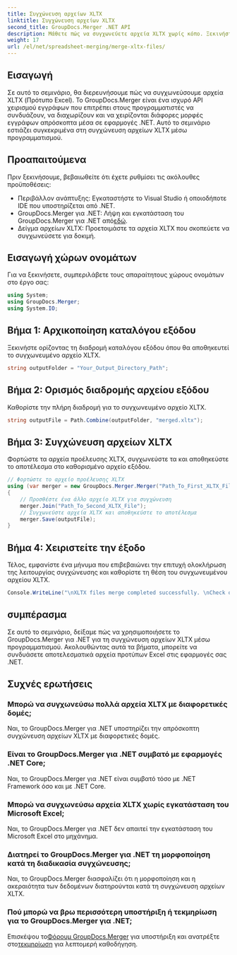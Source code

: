 ```yaml
---
title: Συγχώνευση αρχείων XLTX
linktitle: Συγχώνευση αρχείων XLTX
second_title: GroupDocs.Merger .NET API
description: Μάθετε πώς να συγχωνεύετε αρχεία XLTX χωρίς κόπο. Ξεκινήστε τη συγχώνευση αρχείων XLTX και βελτιστοποιήστε αποτελεσματικά τις εργασίες διαχείρισης εγγράφων σας.
weight: 17
url: /el/net/spreadsheet-merging/merge-xltx-files/
---
```

## Εισαγωγή
Σε αυτό το σεμινάριο, θα διερευνήσουμε πώς να συγχωνεύσουμε αρχεία XLTX (Πρότυπο Excel). Το GroupDocs.Merger είναι ένα ισχυρό API χειρισμού εγγράφων που επιτρέπει στους προγραμματιστές να συνδυάζουν, να διαχωρίζουν και να χειρίζονται διάφορες μορφές εγγράφων απρόσκοπτα μέσα σε εφαρμογές .NET. Αυτό το σεμινάριο εστιάζει συγκεκριμένα στη συγχώνευση αρχείων XLTX μέσω προγραμματισμού.
## Προαπαιτούμενα
Πριν ξεκινήσουμε, βεβαιωθείτε ότι έχετε ρυθμίσει τις ακόλουθες προϋποθέσεις:
- Περιβάλλον ανάπτυξης: Εγκαταστήστε το Visual Studio ή οποιοδήποτε IDE που υποστηρίζεται από .NET.
-  GroupDocs.Merger για .NET: Λήψη και εγκατάσταση του GroupDocs.Merger για .NET από[εδώ](https://releases.groupdocs.com/merger/net/).
- Δείγμα αρχείων XLTX: Προετοιμάστε τα αρχεία XLTX που σκοπεύετε να συγχωνεύσετε για δοκιμή.

## Εισαγωγή χώρων ονομάτων
Για να ξεκινήσετε, συμπεριλάβετε τους απαραίτητους χώρους ονομάτων στο έργο σας:
```csharp
using System; 
using GroupDocs.Merger;
using System.IO;
```
## Βήμα 1: Αρχικοποίηση καταλόγου εξόδου
Ξεκινήστε ορίζοντας τη διαδρομή καταλόγου εξόδου όπου θα αποθηκευτεί το συγχωνευμένο αρχείο XLTX.
```csharp
string outputFolder = "Your_Output_Directory_Path";
```
## Βήμα 2: Ορισμός διαδρομής αρχείου εξόδου
Καθορίστε την πλήρη διαδρομή για το συγχωνευμένο αρχείο XLTX.
```csharp
string outputFile = Path.Combine(outputFolder, "merged.xltx");
```
## Βήμα 3: Συγχώνευση αρχείων XLTX
Φορτώστε τα αρχεία προέλευσης XLTX, συγχωνεύστε τα και αποθηκεύστε το αποτέλεσμα στο καθορισμένο αρχείο εξόδου.
```csharp
// Φορτώστε το αρχείο προέλευσης XLTX
using (var merger = new GroupDocs.Merger.Merger("Path_To_First_XLTX_File"))
{
    // Προσθέστε ένα άλλο αρχείο XLTX για συγχώνευση
    merger.Join("Path_To_Second_XLTX_File");
    // Συγχωνεύστε αρχεία XLTX και αποθηκεύστε το αποτέλεσμα
    merger.Save(outputFile);
}
```
## Βήμα 4: Χειριστείτε την έξοδο
Τέλος, εμφανίστε ένα μήνυμα που επιβεβαιώνει την επιτυχή ολοκλήρωση της λειτουργίας συγχώνευσης και καθορίστε τη θέση του συγχωνευμένου αρχείου XLTX.
```csharp
Console.WriteLine("\nXLTX files merge completed successfully. \nCheck output in {0}", outputFolder);
```

## συμπέρασμα
Σε αυτό το σεμινάριο, δείξαμε πώς να χρησιμοποιήσετε το GroupDocs.Merger για .NET για τη συγχώνευση αρχείων XLTX μέσω προγραμματισμού. Ακολουθώντας αυτά τα βήματα, μπορείτε να συνδυάσετε αποτελεσματικά αρχεία προτύπων Excel στις εφαρμογές σας .NET.

## Συχνές ερωτήσεις
### Μπορώ να συγχωνεύσω πολλά αρχεία XLTX με διαφορετικές δομές;
Ναι, το GroupDocs.Merger για .NET υποστηρίζει την απρόσκοπτη συγχώνευση αρχείων XLTX με διαφορετικές δομές.
### Είναι το GroupDocs.Merger για .NET συμβατό με εφαρμογές .NET Core;
Ναι, το GroupDocs.Merger για .NET είναι συμβατό τόσο με .NET Framework όσο και με .NET Core.
### Μπορώ να συγχωνεύσω αρχεία XLTX χωρίς εγκατάσταση του Microsoft Excel;
Ναι, το GroupDocs.Merger για .NET δεν απαιτεί την εγκατάσταση του Microsoft Excel στο μηχάνημα.
### Διατηρεί το GroupDocs.Merger για .NET τη μορφοποίηση κατά τη διαδικασία συγχώνευσης;
Ναι, το GroupDocs.Merger διασφαλίζει ότι η μορφοποίηση και η ακεραιότητα των δεδομένων διατηρούνται κατά τη συγχώνευση αρχείων XLTX.
### Πού μπορώ να βρω περισσότερη υποστήριξη ή τεκμηρίωση για το GroupDocs.Merger για .NET;
 Επισκέψου το[Φόρουμ GroupDocs.Merger](https://forum.groupdocs.com/c/merger/32) για υποστήριξη και ανατρέξτε στο[τεκμηρίωση](https://tutorials.groupdocs.com/merger/net/) για λεπτομερή καθοδήγηση.